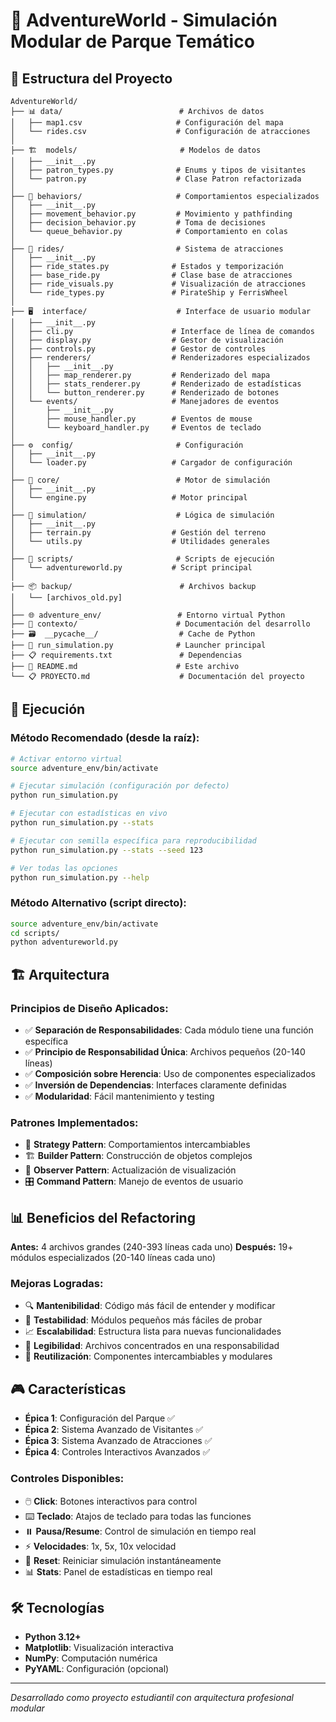 # 🎢 AdventureWorld - Simulación Modular de Parque Temático

## 📁 Estructura del Proyecto

```
AdventureWorld/
├── 📊 data/                          # Archivos de datos
│   ├── map1.csv                     # Configuración del mapa
│   └── rides.csv                    # Configuración de atracciones
│
├── 🏗️  models/                       # Modelos de datos
│   ├── __init__.py
│   ├── patron_types.py              # Enums y tipos de visitantes
│   └── patron.py                    # Clase Patron refactorizada
│
├── 🎯 behaviors/                     # Comportamientos especializados
│   ├── __init__.py
│   ├── movement_behavior.py         # Movimiento y pathfinding
│   ├── decision_behavior.py         # Toma de decisiones
│   └── queue_behavior.py            # Comportamiento en colas
│
├── 🎠 rides/                         # Sistema de atracciones
│   ├── __init__.py
│   ├── ride_states.py              # Estados y temporización
│   ├── base_ride.py                # Clase base de atracciones
│   ├── ride_visuals.py             # Visualización de atracciones
│   └── ride_types.py               # PirateShip y FerrisWheel
│
├── 🖥️  interface/                    # Interface de usuario modular
│   ├── __init__.py
│   ├── cli.py                      # Interface de línea de comandos
│   ├── display.py                  # Gestor de visualización
│   ├── controls.py                 # Gestor de controles
│   ├── renderers/                  # Renderizadores especializados
│   │   ├── __init__.py
│   │   ├── map_renderer.py         # Renderizado del mapa
│   │   ├── stats_renderer.py       # Renderizado de estadísticas
│   │   └── button_renderer.py      # Renderizado de botones
│   └── events/                     # Manejadores de eventos
│       ├── __init__.py
│       ├── mouse_handler.py        # Eventos de mouse
│       └── keyboard_handler.py     # Eventos de teclado
│
├── ⚙️  config/                       # Configuración
│   ├── __init__.py
│   └── loader.py                   # Cargador de configuración
│
├── 🔧 core/                          # Motor de simulación
│   ├── __init__.py
│   └── engine.py                   # Motor principal
│
├── 🧮 simulation/                    # Lógica de simulación
│   ├── __init__.py
│   ├── terrain.py                  # Gestión del terreno
│   └── utils.py                    # Utilidades generales
│
├── 📜 scripts/                       # Scripts de ejecución
│   └── adventureworld.py           # Script principal
│
├── 📦 backup/                        # Archivos backup
│   └── [archivos_old.py]
│
├── 🌐 adventure_env/                 # Entorno virtual Python
├── 📖 contexto/                      # Documentación del desarrollo
├── 🗃️  __pycache__/                  # Cache de Python
├── 🚀 run_simulation.py              # Launcher principal
├── 📋 requirements.txt               # Dependencias
├── 📄 README.md                      # Este archivo
└── 📋 PROYECTO.md                    # Documentación del proyecto
```

## 🚀 Ejecución

### Método Recomendado (desde la raíz):
```bash
# Activar entorno virtual
source adventure_env/bin/activate

# Ejecutar simulación (configuración por defecto)
python run_simulation.py

# Ejecutar con estadísticas en vivo
python run_simulation.py --stats

# Ejecutar con semilla específica para reproducibilidad
python run_simulation.py --stats --seed 123

# Ver todas las opciones
python run_simulation.py --help
```

### Método Alternativo (script directo):
```bash
source adventure_env/bin/activate
cd scripts/
python adventureworld.py
```

## 🏗️ Arquitectura

### Principios de Diseño Aplicados:
- ✅ **Separación de Responsabilidades**: Cada módulo tiene una función específica
- ✅ **Principio de Responsabilidad Única**: Archivos pequeños (20-140 líneas)
- ✅ **Composición sobre Herencia**: Uso de componentes especializados
- ✅ **Inversión de Dependencias**: Interfaces claramente definidas
- ✅ **Modularidad**: Fácil mantenimiento y testing

### Patrones Implementados:
- 🔧 **Strategy Pattern**: Comportamientos intercambiables
- 🏗️ **Builder Pattern**: Construcción de objetos complejos
- 👀 **Observer Pattern**: Actualización de visualización
- 🎛️ **Command Pattern**: Manejo de eventos de usuario

## 📊 Beneficios del Refactoring

**Antes:** 4 archivos grandes (240-393 líneas cada uno)
**Después:** 19+ módulos especializados (20-140 líneas cada uno)

### Mejoras Logradas:
- 🔍 **Mantenibilidad**: Código más fácil de entender y modificar
- 🧪 **Testabilidad**: Módulos pequeños más fáciles de probar
- 📈 **Escalabilidad**: Estructura lista para nuevas funcionalidades
- 📖 **Legibilidad**: Archivos concentrados en una responsabilidad
- 🔄 **Reutilización**: Componentes intercambiables y modulares

## 🎮 Características

- **Épica 1**: Configuración del Parque ✅
- **Épica 2**: Sistema Avanzado de Visitantes ✅  
- **Épica 3**: Sistema Avanzado de Atracciones ✅
- **Épica 4**: Controles Interactivos Avanzados ✅

### Controles Disponibles:
- 🖱️ **Click**: Botones interactivos para control
- ⌨️ **Teclado**: Atajos de teclado para todas las funciones
- ⏸️ **Pausa/Resume**: Control de simulación en tiempo real
- ⚡ **Velocidades**: 1x, 5x, 10x velocidad
- 🔄 **Reset**: Reiniciar simulación instantáneamente
- 📊 **Stats**: Panel de estadísticas en tiempo real

## 🛠️ Tecnologías

- **Python 3.12+**
- **Matplotlib**: Visualización interactiva
- **NumPy**: Computación numérica
- **PyYAML**: Configuración (opcional)

---

*Desarrollado como proyecto estudiantil con arquitectura profesional modular*